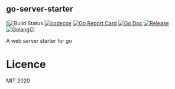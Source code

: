 ## go-server-starter

[![Build Status](https://github.com/theodesp/go-requestbin/workflows/.github/workflows/test.yml/badge.svg)
[![codecov](https://codecov.io/gh/theodesp/go-requestbin/branch/master/graph/badge.svg)](https://codecov.io/gh/theodesp/go-requestbin)
[![Go Report Card](https://goreportcard.com/badge/github.com/theodesp/go-requestbin?style=flat-square)](https://goreportcard.com/report/github.com/theodesp/go-requestbin)
[![Go Doc](https://img.shields.io/badge/godoc-reference-blue.svg?style=flat-square)](http://godoc.org/github.com/theodesp/go-requestbin)
[![Release](https://img.shields.io/github/release/theodesp/go-requestbin.svg?style=flat-square)](https://github.com/theodesp/go-requestbin/releases/latest)
[![GolangCI](https://golangci.com/badges/github.com/golangci/golangci-lint.svg)](https://golangci.com/r/github.com/theodesp/go-requestbin)

A web server starter for go

# Licence

MIT 2020
